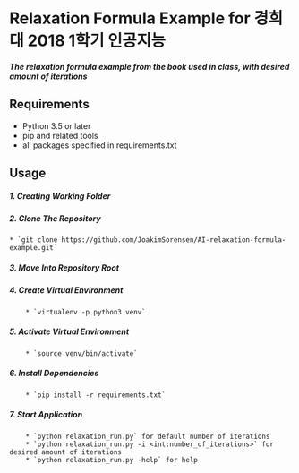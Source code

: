 # Relaxation Formula Example for 경희대 2018 1학기 인공지능

##### The relaxation formula example from the book used in class, with desired amount of iterations

## Requirements
* Python 3.5 or later
* pip and related tools
* all packages specified in requirements.txt

## Usage

##### 1. Creating Working Folder
##### 2. Clone The Repository
	* `git clone https://github.com/JoakimSorensen/AI-relaxation-formula-example.git`
##### 3. Move Into Repository Root
##### 4. Create Virtual Environment
		* `virtualenv -p python3 venv`
##### 5. Activate Virtual Environment
		* `source venv/bin/activate`
##### 6. Install Dependencies
		* `pip install -r requirements.txt`
##### 7. Start Application
		* `python relaxation_run.py` for default number of iterations
		* `python relaxation_run.py -i <int:number_of_iterations>` for desired amount of iterations
		* `python relaxation_run.py -help` for help
